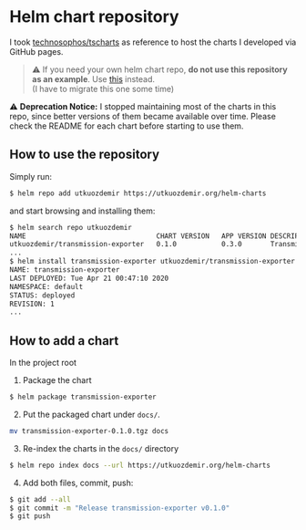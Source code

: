 # Helm chart repository

I took [technosophos/tscharts](https://github.com/technosophos/tscharts) as reference 
to host the charts I developed via GitHub pages.

> :warning: If you need your own helm chart repo, **do not use this repository as an example**.
Use [this](https://github.com/helm/chart-releaser-action) instead.  
(I have to migrate this one some time)

:warning: **Deprecation Notice:** I stopped maintaining most of the charts in this repo, since better versions of them became available over time. Please check the README for each chart before starting to use them.

## How to use the repository

Simply run:
```bash
$ helm repo add utkuozdemir https://utkuozdemir.org/helm-charts
```
and start browsing and installing them:
```bash
$ helm search repo utkuozdemir
NAME                             	CHART VERSION	APP VERSION	DESCRIPTION
utkuozdemir/transmission-exporter	0.1.0        	0.3.0      	Transmission Exporter
...
$ helm install transmission-exporter utkuozdemir/transmission-exporter --version 0.1.0
NAME: transmission-exporter
LAST DEPLOYED: Tue Apr 21 00:47:10 2020
NAMESPACE: default
STATUS: deployed
REVISION: 1
...
```

## How to add a chart

In the project root

1. Package the chart
```bash
$ helm package transmission-exporter
```

2. Put the packaged chart under `docs/`.
```bash
mv transmission-exporter-0.1.0.tgz docs
```

3. Re-index the charts in the `docs/` directory
```bash
$ helm repo index docs --url https://utkuozdemir.org/helm-charts
```

4. Add both files, commit, push:
```bash
$ git add --all
$ git commit -m "Release transmission-exporter v0.1.0"
$ git push
```
